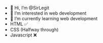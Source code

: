 - 👋 Hi, I’m @SirLegit
- 👀 I’m interested in web development
- 🌱 I’m currently learning web development 
- HTML ✅
- CSS (Halfway through)
- Javascript ❌


<!---
SirLegit/SirLegit is a ✨ special ✨ repository because its `README.md` (this file) appears on your GitHub profile.
You can click the Preview link to take a look at your changes.
--->
